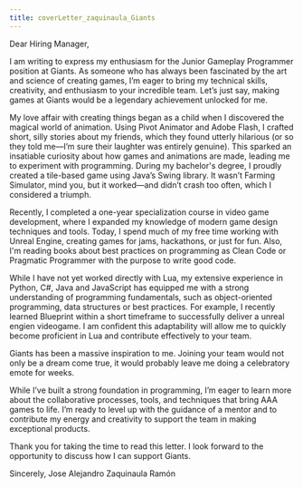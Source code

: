 ```yaml
---
title: coverLetter_zaquinaula_Giants
---
```

Dear Hiring Manager,

I am writing to express my enthusiasm for the Junior Gameplay Programmer position at Giants. As someone who has always been fascinated by the art and science of creating games, I’m eager to bring my technical skills, creativity, and enthusiasm to your incredible team. Let’s just say, making games at Giants would be a legendary achievement unlocked for me.

My love affair with creating things began as a child when I discovered the magical world of animation. Using Pivot Animator and Adobe Flash, I crafted short, silly stories about my friends, which they found utterly hilarious (or so they told me—I’m sure their laughter was entirely genuine). This sparked an insatiable curiosity about how games and animations are made, leading me to experiment with programming. During my bachelor's degree, I proudly created a tile-based game using Java’s Swing library. It wasn’t Farming Simulator, mind you, but it worked—and didn’t crash too often, which I considered a triumph.

Recently, I completed a one-year specialization course in video game development, where I expanded my knowledge of modern game design techniques and tools. Today, I spend much of my free time working with Unreal Engine, creating games for jams, hackathons, or just for fun. Also, I'm reading books about best practices on programming as Clean Code or Pragmatic Programmer with the purpose to write good code. 

While I have not yet worked directly with Lua, my extensive experience in Python, C#, Java  and JavaScript has equipped me with a strong understanding of programming fundamentals, such as object-oriented programming, data structures or best practices. For example, I recently learned Blueprint within a short timeframe to successfully deliver a unreal engien videogame. I am confident this adaptability will allow me to quickly become proficient in Lua and contribute effectively to your team.

Giants has been a massive inspiration to me. Joining your team would not only be a dream come true, it would probably leave me doing a celebratory emote for weeks. 

While I’ve built a strong foundation in programming, I’m eager to learn more about the collaborative processes, tools, and techniques that bring AAA games to life. I’m ready to level up with the guidance of a mentor and to contribute my energy and creativity to support the team in making exceptional products.

Thank you for taking the time to read this letter. I look forward to the opportunity to discuss how I can support Giants.

Sincerely,
Jose Alejandro Zaquinaula Ramón




